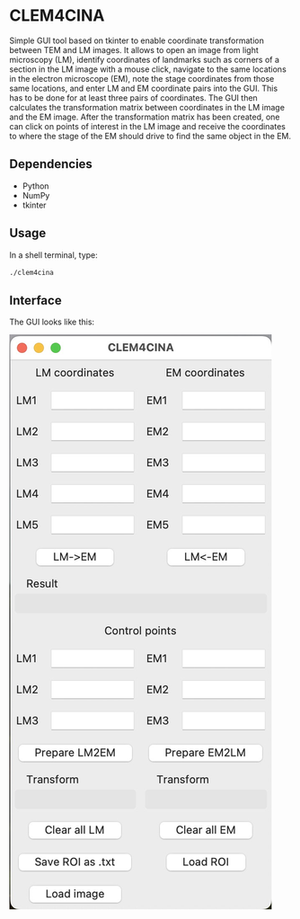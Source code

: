 # CLEM4CINA
Simple GUI tool based on tkinter to enable coordinate transformation between TEM and LM images. It allows to open an image from light microscopy (LM), identify coordinates of landmarks such as corners of a section in the LM image with a mouse click, navigate to the same locations in the electron microscope (EM), note the stage coordinates from those same locations, and enter LM and EM coordinate pairs into the GUI. This has to be done for at least three pairs of coordinates. The GUI then calculates the transformation matrix between coordinates in the LM image and the EM image. 
After the transformation matrix has been created, one can click on points of interest in the LM image and receive the coordinates to where the stage of the EM should drive to find the same object in the EM.  

## Dependencies

* Python
* NumPy
* tkinter

## Usage
In a shell terminal, type:

```bash
./clem4cina
```

## Interface

The GUI looks like this:

![CLEM4CINA GUI](clem4cina_gui.png "CLEM4CINA GUI")
